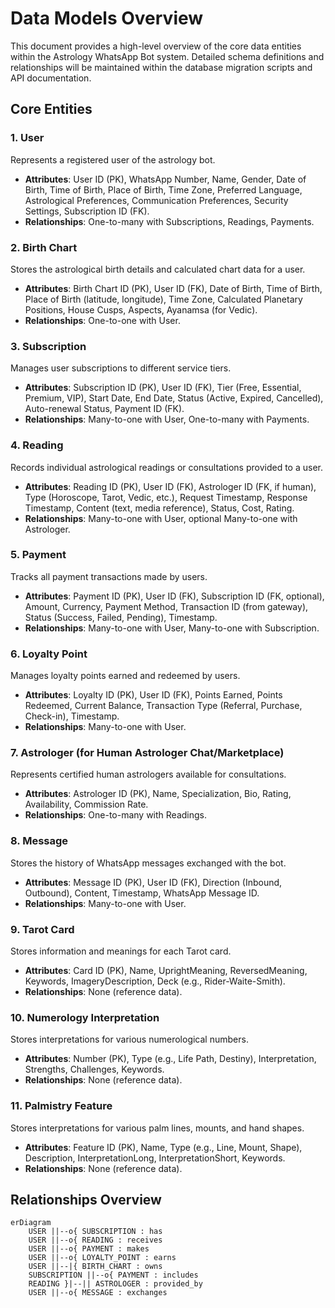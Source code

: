 # Data Models Overview

This document provides a high-level overview of the core data entities within the Astrology WhatsApp Bot system. Detailed schema definitions and relationships will be maintained within the database migration scripts and API documentation.

## Core Entities

### 1. User
Represents a registered user of the astrology bot.
- **Attributes**: User ID (PK), WhatsApp Number, Name, Gender, Date of Birth, Time of Birth, Place of Birth, Time Zone, Preferred Language, Astrological Preferences, Communication Preferences, Security Settings, Subscription ID (FK).
- **Relationships**: One-to-many with Subscriptions, Readings, Payments.

### 2. Birth Chart
Stores the astrological birth details and calculated chart data for a user.
- **Attributes**: Birth Chart ID (PK), User ID (FK), Date of Birth, Time of Birth, Place of Birth (latitude, longitude), Time Zone, Calculated Planetary Positions, House Cusps, Aspects, Ayanamsa (for Vedic).
- **Relationships**: One-to-one with User.

### 3. Subscription
Manages user subscriptions to different service tiers.
- **Attributes**: Subscription ID (PK), User ID (FK), Tier (Free, Essential, Premium, VIP), Start Date, End Date, Status (Active, Expired, Cancelled), Auto-renewal Status, Payment ID (FK).
- **Relationships**: Many-to-one with User, One-to-many with Payments.

### 4. Reading
Records individual astrological readings or consultations provided to a user.
- **Attributes**: Reading ID (PK), User ID (FK), Astrologer ID (FK, if human), Type (Horoscope, Tarot, Vedic, etc.), Request Timestamp, Response Timestamp, Content (text, media reference), Status, Cost, Rating.
- **Relationships**: Many-to-one with User, optional Many-to-one with Astrologer.

### 5. Payment
Tracks all payment transactions made by users.
- **Attributes**: Payment ID (PK), User ID (FK), Subscription ID (FK, optional), Amount, Currency, Payment Method, Transaction ID (from gateway), Status (Success, Failed, Pending), Timestamp.
- **Relationships**: Many-to-one with User, Many-to-one with Subscription.

### 6. Loyalty Point
Manages loyalty points earned and redeemed by users.
- **Attributes**: Loyalty ID (PK), User ID (FK), Points Earned, Points Redeemed, Current Balance, Transaction Type (Referral, Purchase, Check-in), Timestamp.
- **Relationships**: Many-to-one with User.

### 7. Astrologer (for Human Astrologer Chat/Marketplace)
Represents certified human astrologers available for consultations.
- **Attributes**: Astrologer ID (PK), Name, Specialization, Bio, Rating, Availability, Commission Rate.
- **Relationships**: One-to-many with Readings.

### 8. Message
Stores the history of WhatsApp messages exchanged with the bot.
- **Attributes**: Message ID (PK), User ID (FK), Direction (Inbound, Outbound), Content, Timestamp, WhatsApp Message ID.
- **Relationships**: Many-to-one with User.

### 9. Tarot Card
Stores information and meanings for each Tarot card.
- **Attributes**: Card ID (PK), Name, UprightMeaning, ReversedMeaning, Keywords, ImageryDescription, Deck (e.g., Rider-Waite-Smith).
- **Relationships**: None (reference data).

### 10. Numerology Interpretation
Stores interpretations for various numerological numbers.
- **Attributes**: Number (PK), Type (e.g., Life Path, Destiny), Interpretation, Strengths, Challenges, Keywords.
- **Relationships**: None (reference data).

### 11. Palmistry Feature
Stores interpretations for various palm lines, mounts, and hand shapes.
- **Attributes**: Feature ID (PK), Name, Type (e.g., Line, Mount, Shape), Description, InterpretationLong, InterpretationShort, Keywords.
- **Relationships**: None (reference data).

## Relationships Overview

```mermaid
erDiagram
    USER ||--o{ SUBSCRIPTION : has
    USER ||--o{ READING : receives
    USER ||--o{ PAYMENT : makes
    USER ||--o{ LOYALTY_POINT : earns
    USER ||--|{ BIRTH_CHART : owns
    SUBSCRIPTION ||--o{ PAYMENT : includes
    READING }|--|| ASTROLOGER : provided_by
    USER ||--o{ MESSAGE : exchanges
```